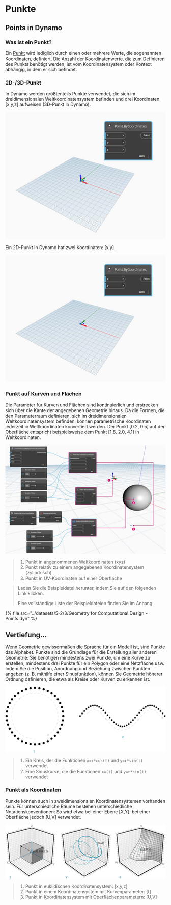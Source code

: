 # Punkte

## Points in Dynamo

### Was ist ein Punkt?

Ein [Punkt](5-3\_points.md#point-as-coordinates) wird lediglich durch einen oder mehrere Werte, die sogenannten Koordinaten, definiert. Die Anzahl der Koordinatenwerte, die zum Definieren des Punkts benötigt werden, ist vom Koordinatensystem oder Kontext abhängig, in dem er sich befindet.

### 2D-/3D-Punkt

In Dynamo werden größtenteils Punkte verwendet, die sich im dreidimensionalen Weltkoordinatensystem befinden und drei Koordinaten \[x,y,z] aufweisen (3D-Punkt in Dynamo).

![](<../images/5-2/3/points - 3d point in dynamo.jpg>)

Ein 2D-Punkt in Dynamo hat zwei Koordinaten: \[x,y].

![](<../images/5-2/3/points - 2d point in dynamo.jpg>)

### Punkt auf Kurven und Flächen

Die Parameter für Kurven und Flächen sind kontinuierlich und erstrecken sich über die Kante der angegebenen Geometrie hinaus. Da die Formen, die den Parameterraum definieren, sich im dreidimensionalen Weltkoordinatensystem befinden, können parametrische Koordinaten jederzeit in Weltkoordinaten konvertiert werden. Der Punkt \[0.2, 0.5] auf der Oberfläche entspricht beispielsweise dem Punkt \[1.8, 2.0, 4.1] in Weltkoordinaten.

![](<../images/5-2/3/points - xyz vs coord sys vs uv.jpg>)

> 1. Punkt in angenommenen Weltkoordinaten (xyz)
> 2. Punkt relativ zu einem angegebenen Koordinatensystem (zylindrisch)
> 3. Punkt in UV-Koordinaten auf einer Oberfläche

> Laden Sie die Beispieldatei herunter, indem Sie auf den folgenden Link klicken.
>
> Eine vollständige Liste der Beispieldateien finden Sie im Anhang.

{% file src="../datasets/5-2/3/Geometry for Computational Design - Points.dyn" %}

## Vertiefung...

Wenn Geometrie gewissermaßen die Sprache für ein Modell ist, sind Punkte das Alphabet. Punkte sind die Grundlage für die Erstellung aller anderen Geometrie: Sie benötigen mindestens zwei Punkte, um eine Kurve zu erstellen, mindestens drei Punkte für ein Polygon oder eine Netzfläche usw. Indem Sie die Position, Anordnung und Beziehung zwischen Punkten angeben (z. B. mithilfe einer Sinusfunktion), können Sie Geometrie höherer Ordnung definieren, die etwa als Kreise oder Kurven zu erkennen ist.

![Point to Curve](../images/5-2/3/PointsAsBuildingBlocks-1.jpg)

> 1. Ein Kreis, der die Funktionen `x=r*cos(t)` und `y=r*sin(t)` verwendet
> 2. Eine Sinuskurve, die die Funktionen `x=(t)` und `y=r*sin(t)` verwendet

### Punkt als Koordinaten

Punkte können auch in zweidimensionalen Koordinatensystemen vorhanden sein. Für unterschiedliche Räume bestehen unterschiedliche Notationskonventionen: So wird etwa bei einer Ebene \[X,Y], bei einer Oberfläche jedoch \[U,V] verwendet.

![Point as Coordinates](../images/5-2/3/Coordinates.jpg)

> 1. Punkt in euklidischen Koordinatensystem: \[x,y,z]
> 2. Punkt in einem Koordinatensystem mit Kurvenparameter: \[t]
> 3. Punkt in Koordinatensystem mit Oberflächenparametern: \[U,V]

